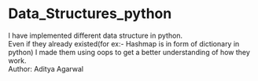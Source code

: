 # Data_Structures_python
I have implemented different data structure in python.
<br>
Even if they already existed(for ex:- Hashmap is in form of dictionary in python) I made them using oops to get a better understanding of how they work.
<br>
Author: Aditya Agarwal
